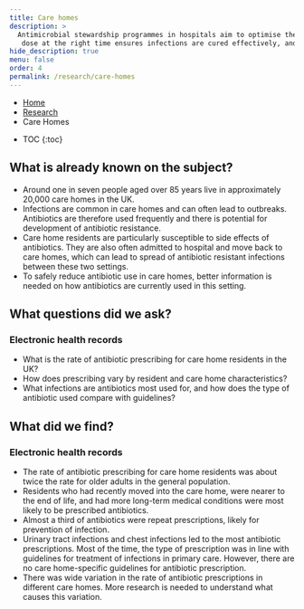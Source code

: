 ```yaml
---
title: Care homes
description: >
  Antimicrobial stewardship programmes in hospitals aim to optimise the use of antibiotics. Giving the right
   dose at the right time ensures infections are cured effectively, and that antibiotics are preserved for year to come.
hide_description: true
menu: false
order: 4
permalink: /research/care-homes
---
```


<ul class="breadcrumb">
  <li><a href="/">Home</a></li>
  <li><a href="/research">Research</a></li>
   <li>Care Homes</li>
</ul> 

* TOC
{:toc}


## What is already known on the subject?

- Around one in seven people aged over 85 years live in approximately 20,000 care homes in the UK.
- Infections are common in care homes and can often lead to outbreaks. Antibiotics are therefore used frequently and there is potential for development of antibiotic resistance.
- Care home residents are particularly susceptible to side effects of antibiotics. They are also often admitted to hospital and move back to care homes, which can lead to spread of antibiotic resistant infections between these two settings.
- To safely reduce antibiotic use in care homes, better information is needed on how antibiotics are currently used in this setting.

## What questions did we ask?

### Electronic health records

- What is the rate of antibiotic prescribing for care home residents in the UK?
- How does prescribing vary by resident and care home characteristics?
- What infections are antibiotics most used for, and how does the type of antibiotic used compare with guidelines?

## What did we find?

### Electronic health records

- The rate of antibiotic prescribing for care home residents was about twice the rate for older adults in the general population.
- Residents who had recently moved into the care home, were nearer to the end of life, and had more long-term medical conditions were most likely to be prescribed antibiotics.
- Almost a third of antibiotics were repeat prescriptions, likely for prevention of infection. 
- Urinary tract infections and chest infections led to the most antibiotic prescriptions. Most of the time, the type of prescription was in line with guidelines for treatment of infections in primary care. However, there are no care home-specific guidelines for antibiotic prescription.
- There was wide variation in the rate of antibiotic prescriptions in different care homes. More research is needed to understand what causes this variation. 
